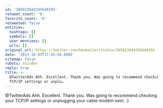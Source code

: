 ```yaml
---
id: '385823044293640192'
retweet_count: '0'
favorite_count: '0'
retweeted: false
entities:
  hashtags: []
  symbols: []
  user_mentions: []
  urls: []
original_url: https://twitter.com/benbalter/status/385823044293640192
date: '2013-10-03T17:45:56.000Z'
sitemap: false
robots: noindex
reply: true
title: >-
  @TwitterAds Ahh. Excellent. Thank you. Was going to recommend checking your
  TCP/IP settings or unplu…
---
```


@TwitterAds Ahh. Excellent. Thank you. Was going to recommend checking your TCP/IP settings or unplugging your cable modem next. :)